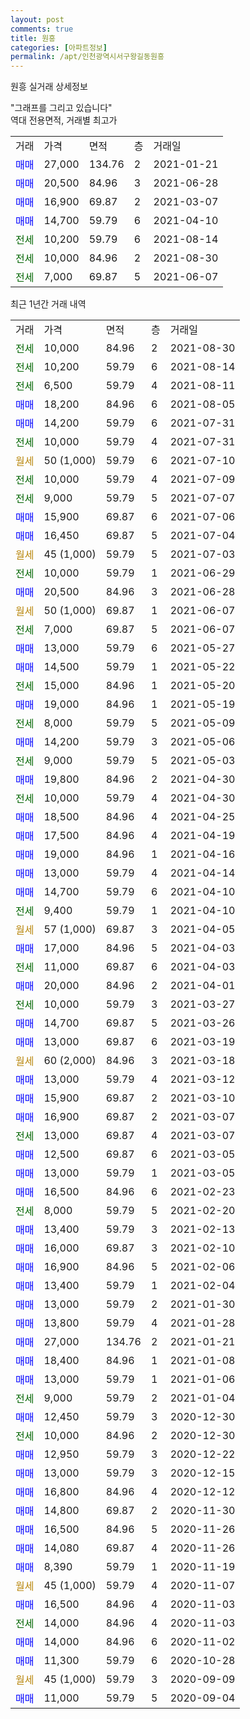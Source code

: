 ```yaml
---
layout: post
comments: true
title: 원흥
categories: [아파트정보]
permalink: /apt/인천광역시서구왕길동원흥
---
```


원흥 실거래 상세정보

<script type="text/javascript">
  google.charts.load('current', {'packages':['line', 'corechart']});
  google.charts.setOnLoadCallback(drawChart);

  function drawChart() {
    var data = new google.visualization.DataTable();
    data.addColumn('date', '거래일');
    data.addColumn('number', "매매");
    data.addColumn('number', "전세");
    data.addColumn('number', "전매");

    data.addRows([[new Date(Date.parse("2021-08-30")), null, 10000, null], [new Date(Date.parse("2021-08-14")), null, 10200, null], [new Date(Date.parse("2021-08-11")), null, 6500, null], [new Date(Date.parse("2021-08-05")), 18200, null, null], [new Date(Date.parse("2021-07-31")), 14200, null, null], [new Date(Date.parse("2021-07-31")), null, 10000, null], [new Date(Date.parse("2021-07-10")), null, null, null], [new Date(Date.parse("2021-07-09")), null, 10000, null], [new Date(Date.parse("2021-07-07")), null, 9000, null], [new Date(Date.parse("2021-07-06")), 15900, null, null], [new Date(Date.parse("2021-07-04")), 16450, null, null], [new Date(Date.parse("2021-07-03")), null, null, null], [new Date(Date.parse("2021-06-29")), null, 10000, null], [new Date(Date.parse("2021-06-28")), 20500, null, null], [new Date(Date.parse("2021-06-07")), null, null, null], [new Date(Date.parse("2021-06-07")), null, 7000, null], [new Date(Date.parse("2021-05-27")), 13000, null, null], [new Date(Date.parse("2021-05-22")), 14500, null, null], [new Date(Date.parse("2021-05-20")), null, 15000, null], [new Date(Date.parse("2021-05-19")), 19000, null, null], [new Date(Date.parse("2021-05-09")), null, 8000, null], [new Date(Date.parse("2021-05-06")), 14200, null, null], [new Date(Date.parse("2021-05-03")), null, 9000, null], [new Date(Date.parse("2021-04-30")), 19800, null, null], [new Date(Date.parse("2021-04-30")), null, 10000, null], [new Date(Date.parse("2021-04-25")), 18500, null, null], [new Date(Date.parse("2021-04-19")), 17500, null, null], [new Date(Date.parse("2021-04-16")), 19000, null, null], [new Date(Date.parse("2021-04-14")), 13000, null, null], [new Date(Date.parse("2021-04-10")), 14700, null, null], [new Date(Date.parse("2021-04-10")), null, 9400, null], [new Date(Date.parse("2021-04-05")), null, null, null], [new Date(Date.parse("2021-04-03")), 17000, null, null], [new Date(Date.parse("2021-04-03")), null, 11000, null], [new Date(Date.parse("2021-04-01")), 20000, null, null], [new Date(Date.parse("2021-03-27")), null, 10000, null], [new Date(Date.parse("2021-03-26")), 14700, null, null], [new Date(Date.parse("2021-03-19")), 13000, null, null], [new Date(Date.parse("2021-03-18")), null, null, null], [new Date(Date.parse("2021-03-12")), 13000, null, null], [new Date(Date.parse("2021-03-10")), 15900, null, null], [new Date(Date.parse("2021-03-07")), 16900, null, null], [new Date(Date.parse("2021-03-07")), null, 13000, null], [new Date(Date.parse("2021-03-05")), 12500, null, null], [new Date(Date.parse("2021-03-05")), 13000, null, null], [new Date(Date.parse("2021-02-23")), 16500, null, null], [new Date(Date.parse("2021-02-20")), null, 8000, null], [new Date(Date.parse("2021-02-13")), 13400, null, null], [new Date(Date.parse("2021-02-10")), 16000, null, null], [new Date(Date.parse("2021-02-06")), 16900, null, null], [new Date(Date.parse("2021-02-04")), 13400, null, null], [new Date(Date.parse("2021-01-30")), 13000, null, null], [new Date(Date.parse("2021-01-28")), 13800, null, null], [new Date(Date.parse("2021-01-21")), 27000, null, null], [new Date(Date.parse("2021-01-08")), 18400, null, null], [new Date(Date.parse("2021-01-06")), 13000, null, null], [new Date(Date.parse("2021-01-04")), null, 9000, null], [new Date(Date.parse("2020-12-30")), 12450, null, null], [new Date(Date.parse("2020-12-30")), null, 10000, null], [new Date(Date.parse("2020-12-22")), 12950, null, null], [new Date(Date.parse("2020-12-15")), 13000, null, null], [new Date(Date.parse("2020-12-12")), 16800, null, null], [new Date(Date.parse("2020-11-30")), 14800, null, null], [new Date(Date.parse("2020-11-26")), 16500, null, null], [new Date(Date.parse("2020-11-26")), 14080, null, null], [new Date(Date.parse("2020-11-19")), 8390, null, null], [new Date(Date.parse("2020-11-07")), null, null, null], [new Date(Date.parse("2020-11-03")), 16500, null, null], [new Date(Date.parse("2020-11-03")), null, 14000, null], [new Date(Date.parse("2020-11-02")), 14000, null, null], [new Date(Date.parse("2020-10-28")), 11300, null, null], [new Date(Date.parse("2020-09-09")), null, null, null], [new Date(Date.parse("2020-09-04")), 11000, null, null]]);

    var options = {
      hAxis: {
        format: 'yyyy/MM/dd'
      },    
      lineWidth: 0,
      pointsVisible: true,    
      title: '최근 1년간 유형별 실거래가 분포',
      legend: { position: 'bottom' }
    };

    var formatter = new google.visualization.NumberFormat({pattern:'###,###'} );
    formatter.format(data, 1);
    formatter.format(data, 2);
    
    setTimeout(function() {
        var chart = new google.visualization.LineChart(document.getElementById('columnchart_material'));
        chart.draw(data, (options));
        document.getElementById('loading').style.display = 'none';
    }, 1000);
  }
</script>


<div id="loading" style="z-index:20; display: block; margin-left: 0px">"그래프를 그리고 있습니다"</div>
<div id="columnchart_material" style="width: 95%; margin-left: 0px; display: block"></div>
<!-- contents start -->
역대 전용면적, 거래별 최고가
<table class="sortable">
    <tr>
      <td>거래</td>
      <td>가격</td>
      <td>면적</td>
      <td>층</td>
      <td>거래일</td>
    </tr>
        <tr>
          <td><a style="color: blue">매매</a></td>
          <td>27,000</td>
          <td>134.76</td>
          <td>2</td>
          <td>2021-01-21</td>
        </tr>            <tr>
          <td><a style="color: blue">매매</a></td>
          <td>20,500</td>
          <td>84.96</td>
          <td>3</td>
          <td>2021-06-28</td>
        </tr>            <tr>
          <td><a style="color: blue">매매</a></td>
          <td>16,900</td>
          <td>69.87</td>
          <td>2</td>
          <td>2021-03-07</td>
        </tr>            <tr>
          <td><a style="color: blue">매매</a></td>
          <td>14,700</td>
          <td>59.79</td>
          <td>6</td>
          <td>2021-04-10</td>
        </tr>        
        <tr>
              <td><a style="color: darkgreen">전세</a></td>
              <td>10,200</td>
              <td>59.79</td>
              <td>6</td>
              <td>2021-08-14</td>
            </tr>            <tr>
              <td><a style="color: darkgreen">전세</a></td>
              <td>10,000</td>
              <td>84.96</td>
              <td>2</td>
              <td>2021-08-30</td>
            </tr>            <tr>
              <td><a style="color: darkgreen">전세</a></td>
              <td>7,000</td>
              <td>69.87</td>
              <td>5</td>
              <td>2021-06-07</td>
            </tr>        
    
</table>

최근 1년간 거래 내역

<table class="sortable">
    <tr>
      <td>거래</td>
      <td>가격</td>
      <td>면적</td>
      <td>층</td>
      <td>거래일</td>
    </tr>
    <tr>
      <td><a style="color: darkgreen">전세</a></td>
      <td>10,000</td>
      <td>84.96</td>
      <td>2</td>
      <td>2021-08-30</td>
    </tr>          <tr>
      <td><a style="color: darkgreen">전세</a></td>
      <td>10,200</td>
      <td>59.79</td>
      <td>6</td>
      <td>2021-08-14</td>
    </tr>          <tr>
      <td><a style="color: darkgreen">전세</a></td>
      <td>6,500</td>
      <td>59.79</td>
      <td>4</td>
      <td>2021-08-11</td>
    </tr>          <tr>
      <td><a style="color: blue">매매</a></td>
      <td>18,200</td>
      <td>84.96</td>
      <td>6</td>
      <td>2021-08-05</td>
    </tr>          <tr>
      <td><a style="color: blue">매매</a></td>
      <td>14,200</td>
      <td>59.79</td>
      <td>6</td>
      <td>2021-07-31</td>
    </tr>          <tr>
      <td><a style="color: darkgreen">전세</a></td>
      <td>10,000</td>
      <td>59.79</td>
      <td>4</td>
      <td>2021-07-31</td>
    </tr>          <tr>
      <td><a style="color: darkgoldenrod">월세</a></td>
      <td>50 (1,000)</td>
      <td>59.79</td>
      <td>6</td>
      <td>2021-07-10</td>
    </tr>          <tr>
      <td><a style="color: darkgreen">전세</a></td>
      <td>10,000</td>
      <td>59.79</td>
      <td>4</td>
      <td>2021-07-09</td>
    </tr>          <tr>
      <td><a style="color: darkgreen">전세</a></td>
      <td>9,000</td>
      <td>59.79</td>
      <td>5</td>
      <td>2021-07-07</td>
    </tr>          <tr>
      <td><a style="color: blue">매매</a></td>
      <td>15,900</td>
      <td>69.87</td>
      <td>6</td>
      <td>2021-07-06</td>
    </tr>          <tr>
      <td><a style="color: blue">매매</a></td>
      <td>16,450</td>
      <td>69.87</td>
      <td>5</td>
      <td>2021-07-04</td>
    </tr>          <tr>
      <td><a style="color: darkgoldenrod">월세</a></td>
      <td>45 (1,000)</td>
      <td>59.79</td>
      <td>5</td>
      <td>2021-07-03</td>
    </tr>          <tr>
      <td><a style="color: darkgreen">전세</a></td>
      <td>10,000</td>
      <td>59.79</td>
      <td>1</td>
      <td>2021-06-29</td>
    </tr>          <tr>
      <td><a style="color: blue">매매</a></td>
      <td>20,500</td>
      <td>84.96</td>
      <td>3</td>
      <td>2021-06-28</td>
    </tr>          <tr>
      <td><a style="color: darkgoldenrod">월세</a></td>
      <td>50 (1,000)</td>
      <td>69.87</td>
      <td>1</td>
      <td>2021-06-07</td>
    </tr>          <tr>
      <td><a style="color: darkgreen">전세</a></td>
      <td>7,000</td>
      <td>69.87</td>
      <td>5</td>
      <td>2021-06-07</td>
    </tr>          <tr>
      <td><a style="color: blue">매매</a></td>
      <td>13,000</td>
      <td>59.79</td>
      <td>6</td>
      <td>2021-05-27</td>
    </tr>          <tr>
      <td><a style="color: blue">매매</a></td>
      <td>14,500</td>
      <td>59.79</td>
      <td>1</td>
      <td>2021-05-22</td>
    </tr>          <tr>
      <td><a style="color: darkgreen">전세</a></td>
      <td>15,000</td>
      <td>84.96</td>
      <td>1</td>
      <td>2021-05-20</td>
    </tr>          <tr>
      <td><a style="color: blue">매매</a></td>
      <td>19,000</td>
      <td>84.96</td>
      <td>1</td>
      <td>2021-05-19</td>
    </tr>          <tr>
      <td><a style="color: darkgreen">전세</a></td>
      <td>8,000</td>
      <td>59.79</td>
      <td>5</td>
      <td>2021-05-09</td>
    </tr>          <tr>
      <td><a style="color: blue">매매</a></td>
      <td>14,200</td>
      <td>59.79</td>
      <td>3</td>
      <td>2021-05-06</td>
    </tr>          <tr>
      <td><a style="color: darkgreen">전세</a></td>
      <td>9,000</td>
      <td>59.79</td>
      <td>5</td>
      <td>2021-05-03</td>
    </tr>          <tr>
      <td><a style="color: blue">매매</a></td>
      <td>19,800</td>
      <td>84.96</td>
      <td>2</td>
      <td>2021-04-30</td>
    </tr>          <tr>
      <td><a style="color: darkgreen">전세</a></td>
      <td>10,000</td>
      <td>59.79</td>
      <td>4</td>
      <td>2021-04-30</td>
    </tr>          <tr>
      <td><a style="color: blue">매매</a></td>
      <td>18,500</td>
      <td>84.96</td>
      <td>4</td>
      <td>2021-04-25</td>
    </tr>          <tr>
      <td><a style="color: blue">매매</a></td>
      <td>17,500</td>
      <td>84.96</td>
      <td>4</td>
      <td>2021-04-19</td>
    </tr>          <tr>
      <td><a style="color: blue">매매</a></td>
      <td>19,000</td>
      <td>84.96</td>
      <td>1</td>
      <td>2021-04-16</td>
    </tr>          <tr>
      <td><a style="color: blue">매매</a></td>
      <td>13,000</td>
      <td>59.79</td>
      <td>4</td>
      <td>2021-04-14</td>
    </tr>          <tr>
      <td><a style="color: blue">매매</a></td>
      <td>14,700</td>
      <td>59.79</td>
      <td>6</td>
      <td>2021-04-10</td>
    </tr>          <tr>
      <td><a style="color: darkgreen">전세</a></td>
      <td>9,400</td>
      <td>59.79</td>
      <td>1</td>
      <td>2021-04-10</td>
    </tr>          <tr>
      <td><a style="color: darkgoldenrod">월세</a></td>
      <td>57 (1,000)</td>
      <td>69.87</td>
      <td>3</td>
      <td>2021-04-05</td>
    </tr>          <tr>
      <td><a style="color: blue">매매</a></td>
      <td>17,000</td>
      <td>84.96</td>
      <td>5</td>
      <td>2021-04-03</td>
    </tr>          <tr>
      <td><a style="color: darkgreen">전세</a></td>
      <td>11,000</td>
      <td>69.87</td>
      <td>6</td>
      <td>2021-04-03</td>
    </tr>          <tr>
      <td><a style="color: blue">매매</a></td>
      <td>20,000</td>
      <td>84.96</td>
      <td>2</td>
      <td>2021-04-01</td>
    </tr>          <tr>
      <td><a style="color: darkgreen">전세</a></td>
      <td>10,000</td>
      <td>59.79</td>
      <td>3</td>
      <td>2021-03-27</td>
    </tr>          <tr>
      <td><a style="color: blue">매매</a></td>
      <td>14,700</td>
      <td>69.87</td>
      <td>5</td>
      <td>2021-03-26</td>
    </tr>          <tr>
      <td><a style="color: blue">매매</a></td>
      <td>13,000</td>
      <td>69.87</td>
      <td>6</td>
      <td>2021-03-19</td>
    </tr>          <tr>
      <td><a style="color: darkgoldenrod">월세</a></td>
      <td>60 (2,000)</td>
      <td>84.96</td>
      <td>3</td>
      <td>2021-03-18</td>
    </tr>          <tr>
      <td><a style="color: blue">매매</a></td>
      <td>13,000</td>
      <td>59.79</td>
      <td>4</td>
      <td>2021-03-12</td>
    </tr>          <tr>
      <td><a style="color: blue">매매</a></td>
      <td>15,900</td>
      <td>69.87</td>
      <td>2</td>
      <td>2021-03-10</td>
    </tr>          <tr>
      <td><a style="color: blue">매매</a></td>
      <td>16,900</td>
      <td>69.87</td>
      <td>2</td>
      <td>2021-03-07</td>
    </tr>          <tr>
      <td><a style="color: darkgreen">전세</a></td>
      <td>13,000</td>
      <td>69.87</td>
      <td>4</td>
      <td>2021-03-07</td>
    </tr>          <tr>
      <td><a style="color: blue">매매</a></td>
      <td>12,500</td>
      <td>69.87</td>
      <td>6</td>
      <td>2021-03-05</td>
    </tr>          <tr>
      <td><a style="color: blue">매매</a></td>
      <td>13,000</td>
      <td>59.79</td>
      <td>1</td>
      <td>2021-03-05</td>
    </tr>          <tr>
      <td><a style="color: blue">매매</a></td>
      <td>16,500</td>
      <td>84.96</td>
      <td>6</td>
      <td>2021-02-23</td>
    </tr>          <tr>
      <td><a style="color: darkgreen">전세</a></td>
      <td>8,000</td>
      <td>59.79</td>
      <td>5</td>
      <td>2021-02-20</td>
    </tr>          <tr>
      <td><a style="color: blue">매매</a></td>
      <td>13,400</td>
      <td>59.79</td>
      <td>3</td>
      <td>2021-02-13</td>
    </tr>          <tr>
      <td><a style="color: blue">매매</a></td>
      <td>16,000</td>
      <td>69.87</td>
      <td>3</td>
      <td>2021-02-10</td>
    </tr>          <tr>
      <td><a style="color: blue">매매</a></td>
      <td>16,900</td>
      <td>84.96</td>
      <td>5</td>
      <td>2021-02-06</td>
    </tr>          <tr>
      <td><a style="color: blue">매매</a></td>
      <td>13,400</td>
      <td>59.79</td>
      <td>1</td>
      <td>2021-02-04</td>
    </tr>          <tr>
      <td><a style="color: blue">매매</a></td>
      <td>13,000</td>
      <td>59.79</td>
      <td>2</td>
      <td>2021-01-30</td>
    </tr>          <tr>
      <td><a style="color: blue">매매</a></td>
      <td>13,800</td>
      <td>59.79</td>
      <td>4</td>
      <td>2021-01-28</td>
    </tr>          <tr>
      <td><a style="color: blue">매매</a></td>
      <td>27,000</td>
      <td>134.76</td>
      <td>2</td>
      <td>2021-01-21</td>
    </tr>          <tr>
      <td><a style="color: blue">매매</a></td>
      <td>18,400</td>
      <td>84.96</td>
      <td>1</td>
      <td>2021-01-08</td>
    </tr>          <tr>
      <td><a style="color: blue">매매</a></td>
      <td>13,000</td>
      <td>59.79</td>
      <td>1</td>
      <td>2021-01-06</td>
    </tr>          <tr>
      <td><a style="color: darkgreen">전세</a></td>
      <td>9,000</td>
      <td>59.79</td>
      <td>2</td>
      <td>2021-01-04</td>
    </tr>          <tr>
      <td><a style="color: blue">매매</a></td>
      <td>12,450</td>
      <td>59.79</td>
      <td>3</td>
      <td>2020-12-30</td>
    </tr>          <tr>
      <td><a style="color: darkgreen">전세</a></td>
      <td>10,000</td>
      <td>84.96</td>
      <td>2</td>
      <td>2020-12-30</td>
    </tr>          <tr>
      <td><a style="color: blue">매매</a></td>
      <td>12,950</td>
      <td>59.79</td>
      <td>3</td>
      <td>2020-12-22</td>
    </tr>          <tr>
      <td><a style="color: blue">매매</a></td>
      <td>13,000</td>
      <td>59.79</td>
      <td>3</td>
      <td>2020-12-15</td>
    </tr>          <tr>
      <td><a style="color: blue">매매</a></td>
      <td>16,800</td>
      <td>84.96</td>
      <td>4</td>
      <td>2020-12-12</td>
    </tr>          <tr>
      <td><a style="color: blue">매매</a></td>
      <td>14,800</td>
      <td>69.87</td>
      <td>2</td>
      <td>2020-11-30</td>
    </tr>          <tr>
      <td><a style="color: blue">매매</a></td>
      <td>16,500</td>
      <td>84.96</td>
      <td>5</td>
      <td>2020-11-26</td>
    </tr>          <tr>
      <td><a style="color: blue">매매</a></td>
      <td>14,080</td>
      <td>69.87</td>
      <td>4</td>
      <td>2020-11-26</td>
    </tr>          <tr>
      <td><a style="color: blue">매매</a></td>
      <td>8,390</td>
      <td>59.79</td>
      <td>1</td>
      <td>2020-11-19</td>
    </tr>          <tr>
      <td><a style="color: darkgoldenrod">월세</a></td>
      <td>45 (1,000)</td>
      <td>59.79</td>
      <td>4</td>
      <td>2020-11-07</td>
    </tr>          <tr>
      <td><a style="color: blue">매매</a></td>
      <td>16,500</td>
      <td>84.96</td>
      <td>4</td>
      <td>2020-11-03</td>
    </tr>          <tr>
      <td><a style="color: darkgreen">전세</a></td>
      <td>14,000</td>
      <td>84.96</td>
      <td>4</td>
      <td>2020-11-03</td>
    </tr>          <tr>
      <td><a style="color: blue">매매</a></td>
      <td>14,000</td>
      <td>84.96</td>
      <td>6</td>
      <td>2020-11-02</td>
    </tr>          <tr>
      <td><a style="color: blue">매매</a></td>
      <td>11,300</td>
      <td>59.79</td>
      <td>6</td>
      <td>2020-10-28</td>
    </tr>          <tr>
      <td><a style="color: darkgoldenrod">월세</a></td>
      <td>45 (1,000)</td>
      <td>59.79</td>
      <td>3</td>
      <td>2020-09-09</td>
    </tr>          <tr>
      <td><a style="color: blue">매매</a></td>
      <td>11,000</td>
      <td>59.79</td>
      <td>5</td>
      <td>2020-09-04</td>
    </tr>      </table>
<!-- contents end -->    

